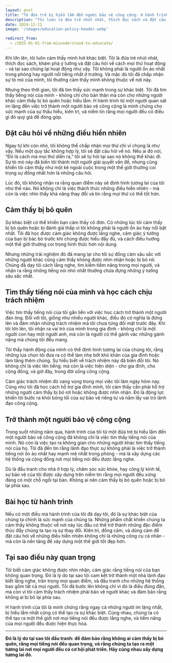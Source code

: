```yaml
---
layout: post
title: "Từ đứa trẻ bị hiểu lầm đến người bảo vệ công cộng: H hành trình của tôi"
description: "Tôi luôn là đứa trẻ nhút nhát, thích đọc sách và đặt câu hỏi về những điều xung quanh. Theo thời gian, tôi đã tìm thấy tiếng nói của mình - không chỉ cho bản thân mà còn cho những người khác cảm thấy bị bỏ quên. H hành trình của tôi là minh chứng cho sức mạnh của sự thấu hiểu và kiên trì trong việc tạo ra sự thay đổi."
date: 2024-12-21
image: '/images/education-policy-header.webp'

redirect_from:
  - /2025-01-01-from-misunderstood-to-advocate/
---
```


Khi lớn lên, tôi luôn cảm thấy mình hơi khác biệt. Tôi là đứa trẻ nhút nhát, thích đọc sách, khám phá ý tưởng và đặt câu hỏi về cách mọi thứ hoạt động - và tại sao chúng lại hoạt động như vậy. Tôi không phải là người ồn ào nhất trong phòng hay người nổi tiếng nhất ở trường. Và mặc dù tôi đã chấp nhận sự tò mò của mình, tôi thường cảm thấy mình không thuộc về nơi này.

Nhưng theo thời gian, tôi đã tìm thấy sức mạnh trong sự khác biệt. Tôi đã tìm thấy tiếng nói của mình - không chỉ cho bản thân mà còn cho những người khác cảm thấy bị bỏ quên hoặc hiểu lầm. H hành trình từ một người quan sát im lặng đến việc trở thành một người bảo vệ công cộng là minh chứng cho sức mạnh của sự thấu hiểu, kiên trì, và niềm tin rằng mọi người đều có điều gì đó quý giá để đóng góp.

## Đặt câu hỏi về những điều hiển nhiên

Ngay từ khi còn nhỏ, tôi không thể chấp nhận mọi thứ chỉ vì chúng là như vậy. Nếu một quy tắc không hợp lý, tôi sẽ đặt câu hỏi về nó. Nếu ai đó nói, “Đó là cách mà mọi thứ diễn ra,” tôi sẽ tự hỏi tại sao nó không thể khác đi. Sự tò mò này đã biến tôi thành một người giải quyết vấn đề, nhưng cũng khiến tôi cảm thấy như một kẻ ngoài cuộc trong một thế giới thường coi trọng sự đồng nhất hơn là những câu hỏi.

Lúc đó, tôi không nhận ra rằng quan điểm này sẽ định hình tương lai của tôi như thế nào. Nó không chỉ là việc thách thức những điều hiển nhiên - mà còn là việc nhìn thấy khả năng thay đổi và tin rằng mọi thứ có thể tốt hơn.

## Cảm thấy bị bỏ quên

Sự khác biệt có thể khiến bạn cảm thấy cô đơn. Có những lúc tôi cảm thấy bị bỏ quên hoặc bị đánh giá thấp vì tôi không phải là người ồn ào hay nổi bật nhất. Tôi đã học được cảm giác không được lắng nghe, cảm giác ý tưởng của bạn bị bác bỏ trước khi chúng được hiểu đầy đủ, và cách điều hướng một thế giới thường coi trọng hình thức hơn nội dung.

Nhưng những trải nghiệm đó đã mang lại cho tôi sự đồng cảm sâu sắc với những người khác cũng cảm thấy không được nhìn nhận hoặc bị bỏ rơi. Chúng đã dạy tôi cách lắng nghe, tìm kiếm tiềm năng trong mọi người, và nhận ra rằng những tiếng nói nhỏ nhất thường chứa đựng những ý tưởng sâu sắc nhất.

## Tìm thấy tiếng nói của mình và học cách chịu trách nhiệm

Việc tìm thấy tiếng nói của tôi gắn liền với việc học cách trở thành một người đàn ông. Đối với tôi, giống như nhiều người khác, điều đó có nghĩa là đứng lên và đảm nhận những trách nhiệm mà tôi chưa từng đối mặt trước đây. Khi tôi lớn lên, tôi nhận ra vai trò của mình trong gia đình - không chỉ là một người con hay một người anh, mà còn là người có thể gánh vác những gánh nặng mà chúng tôi đều mang.

Tôi thấy hành động của mình có thể định hình tương lai của chúng tôi, rằng những lựa chọn tôi đưa ra có thể làm nhẹ bớt khó khăn của gia đình hoặc làm tăng thêm chúng. Sự hiểu biết về trách nhiệm này đã biến đổi tôi. Nó không chỉ là việc lên tiếng; mà còn là việc hiện diện - cho gia đình, cho cộng đồng, và giờ đây, trong đời sống công cộng.

Cảm giác trách nhiệm đó vang vọng trong mọi việc tôi làm ngày hôm nay. Cũng như tôi đã học cách hỗ trợ gia đình mình, tôi cảm thấy cần phải hỗ trợ những người cảm thấy bị bỏ rơi hoặc không được nhìn nhận. Đó là động lực khiến tôi bước ra khỏi bóng tối của sự bảo vệ riêng tư và nắm lấy vai trò lãnh đạo công cộng.

## Trở thành một người bảo vệ công cộng

Trong suốt những năm qua, hành trình của tôi từ một đứa trẻ bị hiểu lầm đến một người bảo vệ công cộng đã không chỉ là việc tìm thấy tiếng nói của mình. Nó còn là việc tạo ra không gian cho những người khác tìm thấy tiếng nói của họ. Tôi đã đến tin rằng lãnh đạo thực sự không phải là việc trở thành tiếng nói ồn ào nhất hay mạnh mẽ nhất trong phòng - mà là xây dựng các hệ thống và cộng đồng nơi mọi tiếng nói đều được lắng nghe.

Dù là đấu tranh cho nhà ở hợp lý, chăm sóc sức khỏe, hay công lý kinh tế, sự bảo vệ của tôi được xây dựng trên niềm tin rằng mọi người đều xứng đáng có một chỗ ngồi tại bàn. Không ai nên cảm thấy bị bỏ quên hoặc bị bỏ lại phía sau.

## Bài học từ hành trình

Nếu có một điều mà hành trình của tôi đã dạy tôi, đó là sự khác biệt của chúng ta chính là sức mạnh của chúng ta. Những phẩm chất khiến chúng ta cảm thấy không thuộc về nơi này lúc đầu có thể trở thành những đặc điểm thúc đẩy chúng ta tạo ra sự thay đổi. Kiên trì, đồng cảm, và dũng cảm để đặt câu hỏi về những điều hiển nhiên không chỉ là những công cụ cá nhân - mà còn là nền tảng để xây dựng một thế giới tốt đẹp hơn.

## Tại sao điều này quan trọng

Tôi biết cảm giác không được nhìn nhận, cảm giác rằng tiếng nói của bạn không quan trọng. Đó là lý do tại sao tôi cam kết trở thành một nhà lãnh đạo biết lắng nghe, trân trọng mọi quan điểm, và đấu tranh cho những hệ thống bao gồm tất cả mọi người. Tôi đã bước lên không chỉ vì đó là điều đúng đắn, mà còn vì tôi cảm thấy trách nhiệm phải bảo vệ người khác và đảm bảo rằng không ai bị bỏ lại phía sau.

H hành trình của tôi là minh chứng rằng ngay cả những người im lặng nhất, bị hiểu lầm nhất cũng có thể tạo ra sự khác biệt. Cùng nhau, chúng ta có thể tạo ra một thế giới nơi mọi tiếng nói đều được lắng nghe, và tiềm năng của mọi người đều được hiện thực hóa.

---

**Đó là lý do tại sao tôi đấu tranh: để đảm bảo rằng không ai cảm thấy bị bỏ quên, rằng mọi tiếng nói đều quan trọng, và rằng chúng ta tạo ra một tương lai nơi mọi người đều có cơ hội phát triển. Hãy cùng nhau xây dựng tương lai đó.**